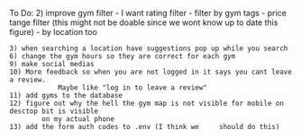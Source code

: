 To Do:
    2) improve gym filter
        - I want rating filter
        - filter by gym tags
        - price tange filter (this might not be doable since we wont know up to date this figure)
        - by location too

    3) when searching a location have suggestions pop up while you search
    6) change the gym hours so they are correct for each gym
    9) make social medias  
    10) More feedback so when you are not logged in it says you cant leave a review.
                Maybe like "log in to leave a review"
    11) add gyms to the database
    12) figure out why the hell the gym map is not visible for mobile on desctop bit is visible
            on my actual phone
    13) add the form auth codes to .env (I think we     should do this)